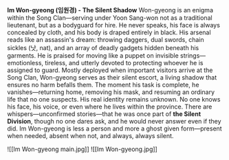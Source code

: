 **Im Won-gyeong (임원경) - The Silent Shadow**
Won-gyeong is an enigma within the Song Clan—serving under Yoon Sang-won not as a traditional lieutenant, but as a bodyguard for hire. He never speaks, his face is always concealed by cloth, and his body is draped entirely in black. His arsenal reads like an assassin's dream: throwing daggers, dual swords, chain sickles (낫, nat), and an array of deadly gadgets hidden beneath his garments.
He is praised for moving like a puppet on invisible strings—emotionless, tireless, and utterly devoted to protecting whoever he is assigned to guard. Mostly deployed when important visitors arrive at the Song Clan, Won-gyeong serves as their silent escort, a living shadow that ensures no harm befalls them. The moment his task is complete, he vanishes—returning home, removing his mask, and resuming an ordinary life that no one suspects.
His real identity remains unknown. No one knows his face, his voice, or even where he lives within the province. There are whispers—unconfirmed stories—that he was once part of **the Silent Division**, though no one dares ask, and he would never answer even if they did.
Im Won-gyeong is less a person and more a ghost given form—present when needed, absent when not, and always, always silent.

![[Im Won-gyeong main.jpg]]
![[Im Won-gyeong.jpg]]